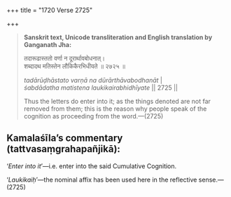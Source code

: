+++
title = "1720 Verse 2725"

+++
> **Sanskrit text, Unicode transliteration and English translation by Ganganath Jha:** 
>
> तदारूढास्ततो वर्णा न दूरार्थावबोधनात्।  
> शब्दादथ मतिस्तेन लौकिकैरभिधीयते ॥ २७२५ ॥ 
>
> *tadārūḍhāstato varṇā na dūrārthāvabodhanāt* \|  
> *śabdādatha matistena laukikairabhidhīyate* \|\| 2725 \|\| 
>
> Thus the letters do enter into it; as the things denoted are not far removed from them; this is the reason why people speak of the cognition as proceeding from the word.—(2725)



## Kamalaśīla’s commentary (tattvasaṃgrahapañjikā):

‘*Enter into it*’—i.e. enter into the said Cumulative Cognition.

‘*Laukikaiḥ*’—the nominal affix has been used here in the reflective sense.—(2725)



